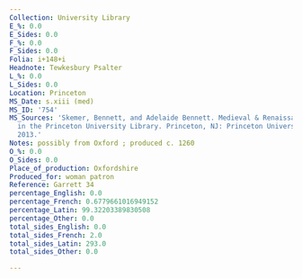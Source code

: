 ```yaml
---
Collection: University Library
E_%: 0.0
E_Sides: 0.0
F_%: 0.0
F_Sides: 0.0
Folia: i+148+i
Headnote: Tewkesbury Psalter
L_%: 0.0
L_Sides: 0.0
Location: Princeton
MS_Date: s.xiii (med)
MS_ID: '754'
MS_Sources: 'Skemer, Bennett, and Adelaide Bennett. Medieval & Renaissance Manuscripts
  in the Princeton University Library. Princeton, NJ: Princeton University Press,
  2013.'
Notes: possibly from Oxford ; produced c. 1260
O_%: 0.0
O_Sides: 0.0
Place_of_production: Oxfordshire
Produced_for: woman patron
Reference: Garrett 34
percentage_English: 0.0
percentage_French: 0.6779661016949152
percentage_Latin: 99.32203389830508
percentage_Other: 0.0
total_sides_English: 0.0
total_sides_French: 2.0
total_sides_Latin: 293.0
total_sides_Other: 0.0

---
```


